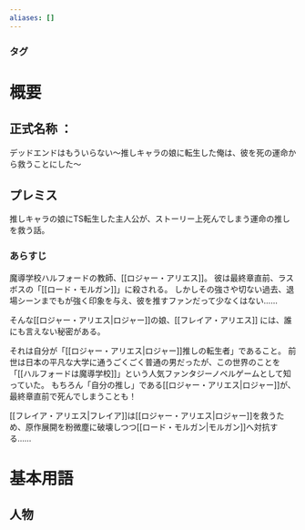 ```yaml
---
aliases: []
---
```

### タグ
# 概要
## 正式名称 ：
デッドエンドはもういらない～推しキャラの娘に転生した俺は、彼を死の運命から救うことにした～
## プレミス
推しキャラの娘にTS転生した主人公が、ストーリー上死んでしまう運命の推しを救う話。
### あらすじ
魔導学校ハルフォードの教師、[[ロジャー・アリエス]]。
彼は最終章直前、ラスボスの「[[ロード・モルガン]]」に殺される。
しかしその強さや切ない過去、退場シーンまでもが強く印象を与え、彼を推すファンだって少なくはない……

そんな[[ロジャー・アリエス|ロジャー]]の娘、[[フレイア・アリエス]] には、誰にも言えない秘密がある。

それは自分が「[[ロジャー・アリエス|ロジャー]]推しの転生者」であること。
前世は日本の平凡な大学に通うごくごく普通の男だったが、この世界のことを「[[ハルフォードは魔導学校]]」という人気ファンタジーノベルゲームとして知っていた。
もちろん「自分の推し」である[[ロジャー・アリエス|ロジャー]]が、最終章直前で死んでしまうことも！

[[フレイア・アリエス|フレイア]]は[[ロジャー・アリエス|ロジャー]]を救うため、原作展開を粉微塵に破壊しつつ[[ロード・モルガン|モルガン]]へ対抗する……

# 基本用語
## 人物